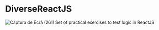 # DiverseReactJS
![Captura de Ecrã (261)](https://user-images.githubusercontent.com/71661551/203179154-f89c4ce7-85ee-4498-9bde-672ba1adfc77.png)
Set of practical exercises to test logic in ReactJS
